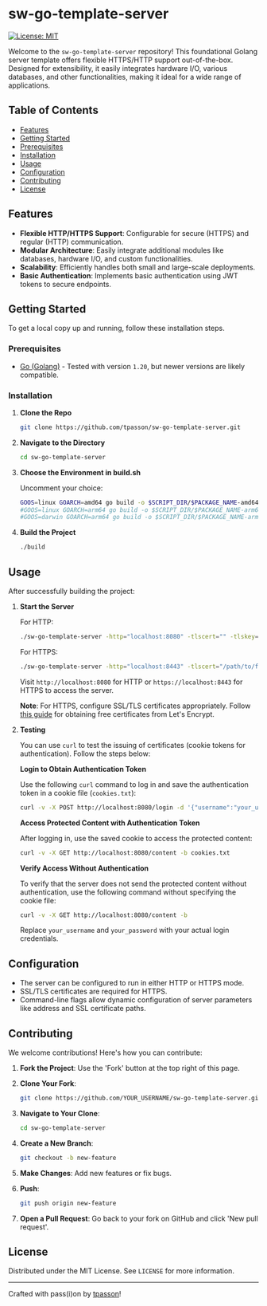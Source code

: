 # sw-go-template-server

[![License: MIT](https://img.shields.io/badge/License-MIT-yellow.svg)](https://opensource.org/licenses/MIT)

Welcome to the `sw-go-template-server` repository! This foundational Golang server template offers flexible HTTPS/HTTP support out-of-the-box. Designed for extensibility, it easily integrates hardware I/O, various databases, and other functionalities, making it ideal for a wide range of applications.

## Table of Contents

- [Features](#features)
- [Getting Started](#getting-started)
- [Prerequisites](#prerequisites)
- [Installation](#installation)
- [Usage](#usage)
- [Configuration](#configuration)
- [Contributing](#contributing)
- [License](#license)

## Features

- **Flexible HTTP/HTTPS Support**: Configurable for secure (HTTPS) and regular (HTTP) communication.
- **Modular Architecture**: Easily integrate additional modules like databases, hardware I/O, and custom functionalities.
- **Scalability**: Efficiently handles both small and large-scale deployments.
- **Basic Authentication**: Implements basic authentication using JWT tokens to secure endpoints.

## Getting Started

To get a local copy up and running, follow these installation steps.

### Prerequisites

- [Go (Golang)](https://golang.org/dl/) - Tested with version `1.20`, but newer versions are likely compatible.

### Installation

1. **Clone the Repo**

    ```bash
    git clone https://github.com/tpasson/sw-go-template-server.git
    ```

2. **Navigate to the Directory**

    ```bash
    cd sw-go-template-server
    ```

3. **Choose the Environment in build.sh**

    Uncomment your choice:

    ```bash
    GOOS=linux GOARCH=amd64 go build -o $SCRIPT_DIR/$PACKAGE_NAME-amd64-linux $SCRIPT_DIR/main.go
    #GOOS=linux GOARCH=arm64 go build -o $SCRIPT_DIR/$PACKAGE_NAME-arm64-linux $SCRIPT_DIR/main.go
    #GOOS=darwin GOARCH=arm64 go build -o $SCRIPT_DIR/$PACKAGE_NAME-arm64-darwin $SCRIPT_DIR/main.go
    ```

4. **Build the Project**

    ```bash
    ./build
    ```

## Usage

After successfully building the project:

1. **Start the Server**

    For HTTP:

    ```bash
    ./sw-go-template-server -http="localhost:8080" -tlscert="" -tlskey=""
    ```

    For HTTPS:

    ```bash
    ./sw-go-template-server -http="localhost:8443" -tlscert="/path/to/fullchain.pem" -tlskey="/path/to/privkey.pem"
    ```

    Visit `http://localhost:8080` for HTTP or `https://localhost:8443` for HTTPS to access the server.

    **Note**: For HTTPS, configure SSL/TLS certificates appropriately. Follow [this guide](https://letsencrypt.org/getting-started/) for obtaining free certificates from Let's Encrypt.

2. **Testing**

    You can use `curl` to test the issuing of certificates (cookie tokens for authentication). Follow the steps below:

    **Login to Obtain Authentication Token**

    Use the following `curl` command to log in and save the authentication token in a cookie file (`cookies.txt`):

    ```bash
    curl -v -X POST http://localhost:8080/login -d '{"username":"your_username", "password":"your_password"}' -H "Content-Type: application/json" -c cookies.txt
    ```

    **Access Protected Content with Authentication Token**

    After logging in, use the saved cookie to access the protected content:

    ```bash
    curl -v -X GET http://localhost:8080/content -b cookies.txt
    ```

    **Verify Access Without Authentication**

    To verify that the server does not send the protected content without authentication, use the following command without specifying the cookie file:

    ```bash
    curl -v -X GET http://localhost:8080/content -b
    ```

    Replace `your_username` and `your_password` with your actual login credentials.

## Configuration

- The server can be configured to run in either HTTP or HTTPS mode.
- SSL/TLS certificates are required for HTTPS.
- Command-line flags allow dynamic configuration of server parameters like address and SSL certificate paths.

## Contributing

We welcome contributions! Here's how you can contribute:

1. **Fork the Project**: Use the 'Fork' button at the top right of this page.
2. **Clone Your Fork**: 

    ```bash
    git clone https://github.com/YOUR_USERNAME/sw-go-template-server.git
    ```

3. **Navigate to Your Clone**:

    ```bash
    cd sw-go-template-server
    ```

4. **Create a New Branch**: 

    ```bash
    git checkout -b new-feature
    ```

5. **Make Changes**: Add new features or fix bugs.
6. **Push**: 

    ```bash
    git push origin new-feature
    ```

7. **Open a Pull Request**: Go back to your fork on GitHub and click 'New pull request'.

## License

Distributed under the MIT License. See `LICENSE` for more information.

---

Crafted with pass(i)on by [tpasson](https://github.com/tpasson)!